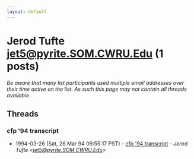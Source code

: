 ```yaml
---
layout: default
---
```


# Jerod Tufte <jet5@pyrite.SOM.CWRU.Edu> (1 posts)

_Be aware that many list participants used multiple email addresses over their time active on the list. As such this page may not contain all threads available._

## Threads

### cfp '94 transcript
+ 1994-03-26 (Sat, 26 Mar 94 09:55:17 PST) - [cfp '94 transcript](/archive/1994/03/a9f75ed01172cdb712ee89d97c695552e1c6cc4104a5b36082ba67a1607956a2) - _Jerod Tufte \<jet5@pyrite.SOM.CWRU.Edu\>_

